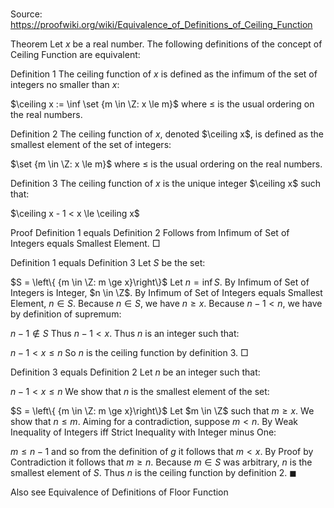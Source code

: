 # 

Source: https://proofwiki.org/wiki/Equivalence_of_Definitions_of_Ceiling_Function



Theorem
Let $x$ be a real number.
The following definitions of the concept of Ceiling Function are equivalent:

Definition 1
The ceiling function of $x$ is defined as the infimum of the set of integers no smaller than $x$:

$\ceiling x := \inf \set {m \in \Z: x \le m}$
where $\le$ is the usual ordering on the real numbers.

Definition 2
The ceiling function of $x$, denoted $\ceiling x$, is defined as the smallest element of the set of integers:

$\set {m \in \Z: x \le m}$
where $\le$ is the usual ordering on the real numbers.

Definition 3
The ceiling function of $x$ is the unique integer $\ceiling x$ such that:

$\ceiling x - 1 < x \le \ceiling x$


Proof
Definition 1 equals Definition 2
Follows from Infimum of Set of Integers equals Smallest Element.
$\Box$


Definition 1 equals Definition 3
Let $S$ be the set:

$S = \left\{ {m \in \Z: m \ge x}\right\}$
Let $n = \inf S$.
By Infimum of Set of Integers is Integer, $n \in \Z$.
By Infimum of Set of Integers equals Smallest Element, $n\in S$.
Because $n\in S$, we have $n \geq x$.
Because $n-1 < n$, we have by definition of supremum:

$n-1 \notin S$
Thus $n-1 < x$.
Thus $n$ is an integer such that:

$n-1 < x \leq n$
So $n$ is the ceiling function by definition 3.
$\Box$


Definition 3 equals Definition 2
Let $n$ be an integer such that:

$n-1 < x \leq n$
We show that $n$ is the smallest element of the set:

$S = \left\{ {m \in \Z: m \ge x}\right\}$
Let $m \in \Z$ such that $m \ge x$.
We show that $n\leq m$.
Aiming for a contradiction, suppose $m < n$.
By Weak Inequality of Integers iff Strict Inequality with Integer minus One:

$m \le n - 1$
and so from the definition of $g$ it follows that $m < x$.
By Proof by Contradiction it follows that $m \ge n$.
Because $m \in S$ was arbitrary, $n$ is the smallest element of $S$.
Thus $n$ is the ceiling function by definition 2.
$\blacksquare$


Also see
Equivalence of Definitions of Floor Function




